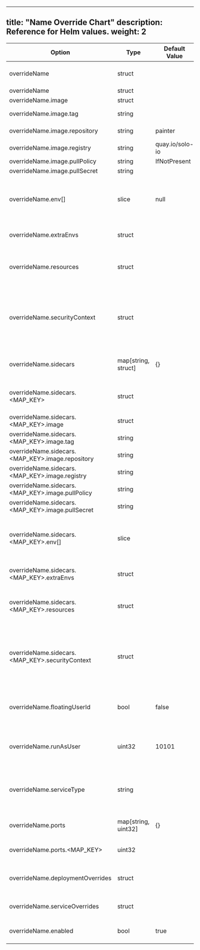 
---
title: "Name Override Chart"
description: Reference for Helm values.
weight: 2
---

|Option|Type|Default Value|Description|
|------|----|-----------|-------------|
|overrideName|struct| |Configuration for the overrideName deployment.|
|overrideName|struct| ||
|overrideName.image|struct| |Container image.|
|overrideName.image.tag|string| |Version tag for the container image.|
|overrideName.image.repository|string|painter|Image name (repository).|
|overrideName.image.registry|string|quay.io/solo-io|Image registry.|
|overrideName.image.pullPolicy|string|IfNotPresent|Image pull policy.|
|overrideName.image.pullSecret|string| |Image pull secret.|
|overrideName.env[]|slice|null|Environment variables for the container. For more info, see the [Kubernetes documentation](https://kubernetes.io/docs/reference/generated/kubernetes-api/v1.26/#envvarsource-v1-core).|
|overrideName.extraEnvs|struct| |Extra environment variables for the container|
|overrideName.resources|struct| |Container resource requirements. For more info, see the [Kubernetes documentation](https://kubernetes.io/docs/reference/generated/kubernetes-api/v1.26/#resourcerequirements-v1-core).|
|overrideName.securityContext|struct| |Container security context. Set to 'false' to omit the security context entirely. For more info, see the [Kubernetes documentation](https://kubernetes.io/docs/reference/generated/kubernetes-api/v1.26/#securitycontext-v1-core).|
|overrideName.sidecars|map[string, struct]|{}|Optional configuration for the deployed containers.|
|overrideName.sidecars.<MAP_KEY>|struct| |Optional configuration for the deployed containers.|
|overrideName.sidecars.<MAP_KEY>.image|struct| |Container image.|
|overrideName.sidecars.<MAP_KEY>.image.tag|string| |Version tag for the container image.|
|overrideName.sidecars.<MAP_KEY>.image.repository|string| |Image name (repository).|
|overrideName.sidecars.<MAP_KEY>.image.registry|string| |Image registry.|
|overrideName.sidecars.<MAP_KEY>.image.pullPolicy|string| |Image pull policy.|
|overrideName.sidecars.<MAP_KEY>.image.pullSecret|string| |Image pull secret.|
|overrideName.sidecars.<MAP_KEY>.env[]|slice| |Environment variables for the container. For more info, see the [Kubernetes documentation](https://kubernetes.io/docs/reference/generated/kubernetes-api/v1.26/#envvarsource-v1-core).|
|overrideName.sidecars.<MAP_KEY>.extraEnvs|struct| |Extra environment variables for the container|
|overrideName.sidecars.<MAP_KEY>.resources|struct| |Container resource requirements. For more info, see the [Kubernetes documentation](https://kubernetes.io/docs/reference/generated/kubernetes-api/v1.26/#resourcerequirements-v1-core).|
|overrideName.sidecars.<MAP_KEY>.securityContext|struct| |Container security context. Set to 'false' to omit the security context entirely. For more info, see the [Kubernetes documentation](https://kubernetes.io/docs/reference/generated/kubernetes-api/v1.26/#securitycontext-v1-core).|
|overrideName.floatingUserId|bool|false|Allow the pod to be assigned a dynamic user ID. Required for OpenShift installations.|
|overrideName.runAsUser|uint32|10101|Static user ID to run the containers as. Unused if floatingUserId is 'true'.|
|overrideName.serviceType|string| |Kubernetes service type. Can be either "ClusterIP", "NodePort", "LoadBalancer", or "ExternalName".|
|overrideName.ports|map[string, uint32]|{}|Service ports as a map from port name to port number.|
|overrideName.ports.<MAP_KEY>|uint32| |Service ports as a map from port name to port number.|
|overrideName.deploymentOverrides|struct| |Arbitrary overrides for the component's [deployment template](https://kubernetes.io/docs/reference/kubernetes-api/workload-resources/deployment-v1/)|
|overrideName.serviceOverrides|struct| |Arbitrary overrides for the component's [service template](https://kubernetes.io/docs/reference/kubernetes-api/service-resources/service-v1/).|
|overrideName.enabled|bool|true|Enable creation of the deployment/service.|

